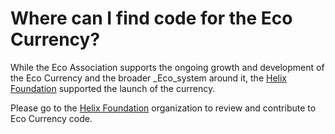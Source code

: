 # Where can I find code for the Eco Currency?

While the Eco Association supports the ongoing growth and development of the Eco Currency and the broader _Eco_system around it, the [Helix Foundation](https://github.com/helix-foundation) supported the launch of the currency.

Please go to the [Helix Foundation](https://github.com/helix-foundation) organization to review and contribute to Eco Currency code.

